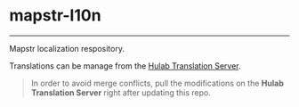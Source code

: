 # mapstr-l10n
-------------

Mapstr localization respository.

Translations can be manage from the [Hulab Translation Server](https://translation.hulab.co/projects/mapstr/).

> In order to avoid merge conflicts, pull the modifications on the **Hulab Translation Server** right after updating this repo.
